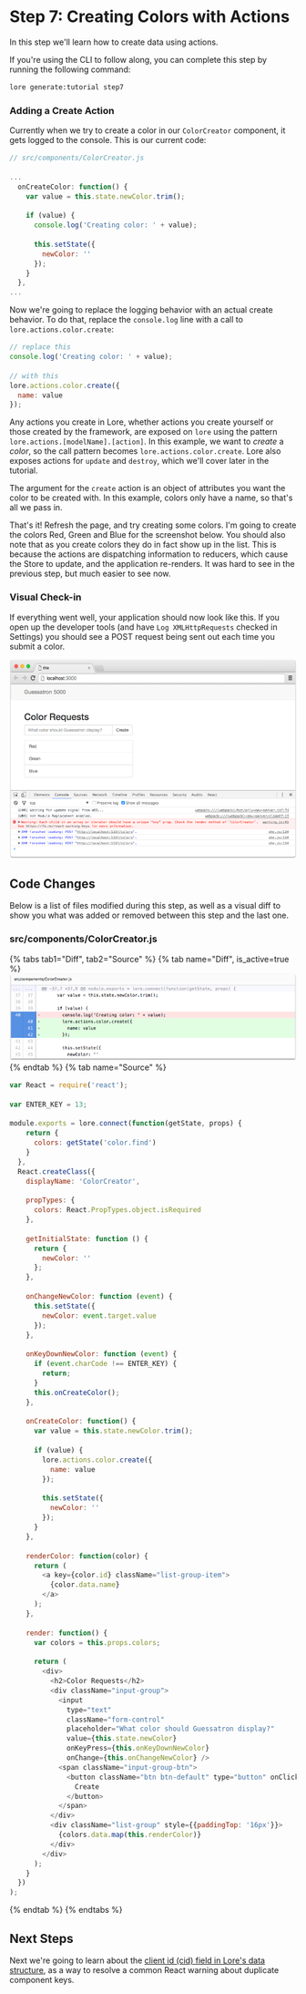 # Step 7: Creating Colors with Actions

In this step we'll learn how to create data using actions.

If you're using the CLI to follow along, you can complete this step by running the following command:

```sh
lore generate:tutorial step7
```

### Adding a Create Action

Currently when we try to create a color in our `ColorCreator` component, it gets logged to the console. This is our
current code:

```js
// src/components/ColorCreator.js

...
  onCreateColor: function() {
    var value = this.state.newColor.trim();
  
    if (value) {
      console.log('Creating color: ' + value);
  
      this.setState({
        newColor: ''
      });
    }
  },
...
```

Now we're going to replace the logging behavior with an actual create behavior. To do that, replace the `console.log` 
line with a call to `lore.actions.color.create`:

```js
// replace this
console.log('Creating color: ' + value);

// with this
lore.actions.color.create({
  name: value
});
```

Any actions you create in Lore, whether actions you create yourself or those created by the framework, are exposed on
`lore` using the pattern `lore.actions.[modelName].[action]`.  In this example, we want to *create* a *color*, so the
call pattern becomes `lore.actions.color.create`.  Lore also exposes actions for `update` and `destroy`, which we'll
cover later in the tutorial.

The argument for the `create` action is an object of attributes you want the color to be created with. In this example,
colors only have a name, so that's all we pass in.

That's it! Refresh the page, and try creating some colors. I'm going to create the colors Red, Green and Blue for 
the screenshot below. You should also note that as you create colors they do in fact show up in the list. This is
because the actions are dispatching information to reducers, which cause the Store to update, and the application
re-renders. It was hard to see in the previous step, but much easier to see now.

### Visual Check-in

If everything went well, your application should now look like this. If you open up the developer tools (and have 
`Log XMLHttpRequests` checked in Settings) you should see a POST request being sent out each time you submit a color.

![New Lore App](/assets/images/tutorial/step7-visual.png)

## Code Changes

Below is a list of files modified during this step, as well as a visual diff to show you what was added or removed 
between this step and the last one.

### src/components/ColorCreator.js

{% tabs tab1="Diff", tab2="Source" %}
{% tab name="Diff", is_active=true %}
![New Lore App](/assets/images/tutorial/step7-diff-color-creator.png)
{% endtab %}
{% tab name="Source" %}
```js
var React = require('react');

var ENTER_KEY = 13;

module.exports = lore.connect(function(getState, props) {
    return {
      colors: getState('color.find')
    }
  },
  React.createClass({
    displayName: 'ColorCreator',

    propTypes: {
      colors: React.PropTypes.object.isRequired
    },

    getInitialState: function () {
      return {
        newColor: ''
      };
    },

    onChangeNewColor: function (event) {
      this.setState({
        newColor: event.target.value
      });
    },

    onKeyDownNewColor: function (event) {
      if (event.charCode !== ENTER_KEY) {
        return;
      }
      this.onCreateColor();
    },

    onCreateColor: function() {
      var value = this.state.newColor.trim();

      if (value) {
        lore.actions.color.create({
          name: value
        });

        this.setState({
          newColor: ''
        });
      }
    },

    renderColor: function(color) {
      return (
        <a key={color.id} className="list-group-item">
          {color.data.name}
        </a>
      );
    },

    render: function() {
      var colors = this.props.colors;

      return (
        <div>
          <h2>Color Requests</h2>
          <div className="input-group">
            <input
              type="text"
              className="form-control"
              placeholder="What color should Guessatron display?"
              value={this.state.newColor}
              onKeyPress={this.onKeyDownNewColor}
              onChange={this.onChangeNewColor} />
            <span className="input-group-btn">
              <button className="btn btn-default" type="button" onClick={this.onCreateColor}>
                Create
              </button>
            </span>
          </div>
          <div className="list-group" style={{paddingTop: '16px'}}>
            {colors.data.map(this.renderColor)}
          </div>
        </div>
      );
    }
  })
);
```
{% endtab %}
{% endtabs %}

## Next Steps

Next we're going to learn about the [client id (cid) field in Lore's data structure](../step-8/), as a way to resolve 
a common React warning about duplicate component keys.
